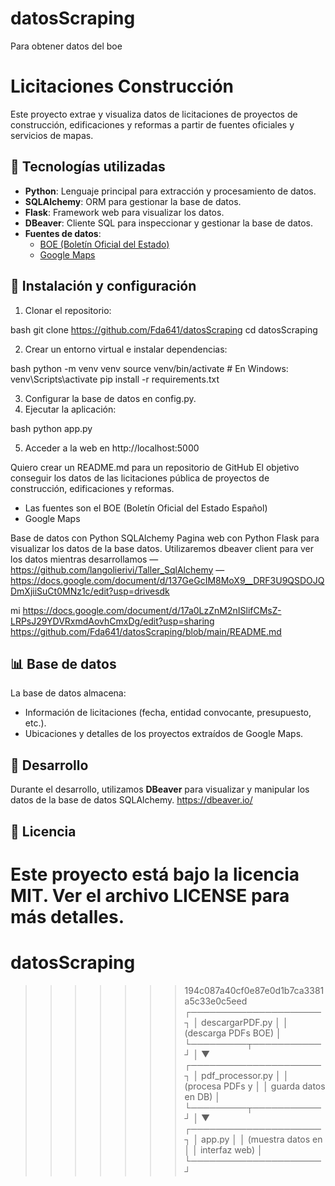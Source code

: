 # datosScraping

Para obtener datos del boe
# Licitaciones Construcción

Este proyecto extrae y visualiza datos de licitaciones de proyectos de construcción, edificaciones y reformas a partir de fuentes oficiales y servicios de mapas.

## 🚀 Tecnologías utilizadas

- **Python**: Lenguaje principal para extracción y procesamiento de datos.
- **SQLAlchemy**: ORM para gestionar la base de datos.
- **Flask**: Framework web para visualizar los datos.
- **DBeaver**: Cliente SQL para inspeccionar y gestionar la base de datos.
- **Fuentes de datos**:
  - [BOE (Boletín Oficial del Estado)](https://www.boe.es/)
  - [Google Maps](https://maps.google.com)

## 📌 Instalación y configuración 

1. Clonar el repositorio:
   
bash
   git clone https://github.com/Fda641/datosScraping
   cd datosScraping

2. Crear un entorno virtual e instalar dependencias:
   
bash
   python -m venv venv
   source venv/bin/activate  # En Windows: venv\Scripts\activate
   pip install -r requirements.txt

3. Configurar la base de datos en config.py.
4. Ejecutar la aplicación:
   
bash
   python app.py

5. Acceder a la web en http://localhost:5000

Quiero crear un README.md para un repositorio de GitHub
El objetivo conseguir los datos de las licitaciones pública de proyectos de construcción, edificaciones y reformas.
- Las fuentes son el BOE (Boletín Oficial del Estado Español) 
- Google Maps
 
Base de datos con Python SQLAlchemy
Pagina web con Python Flask para visualizar los datos de la base datos.
Utilizaremos dbeaver client para ver los datos mientras desarrollamos
—
https://github.com/langolierivi/Taller_SqlAlchemy
—
https://docs.google.com/document/d/137GeGcIM8MoX9__DRF3U9QSDOJQDmXjiiSuCt0MNz1c/edit?usp=drivesdk

mi
https://docs.google.com/document/d/17a0LzZnM2nISlifCMsZ-LRPsJ29YDVRxmdAovhCmxDg/edit?usp=sharing
https://github.com/Fda641/datosScraping/blob/main/README.md

## 📊 Base de datos

La base de datos almacena:
- Información de licitaciones (fecha, entidad convocante, presupuesto, etc.).
- Ubicaciones y detalles de los proyectos extraídos de Google Maps.

## 🔧 Desarrollo

Durante el desarrollo, utilizamos **DBeaver** para visualizar y manipular los datos de la base de datos SQLAlchemy.
https://dbeaver.io/

## 📝 Licencia

Este proyecto está bajo la licencia MIT. Ver el archivo LICENSE para más detalles.
=======
# datosScraping
>>>>>>> 194c087a40cf0e87e0d1b7ca3381a5c33e0c5eed
┌─────────────────────┐
│ descargarPDF.py     │
│ (descarga PDFs BOE) │
└─────────┬───────────┘
          │
          ▼
┌─────────────────────┐
│ pdf_processor.py    │
│ (procesa PDFs y     │
│ guarda datos en DB) │
└─────────┬───────────┘
          │
          ▼
┌─────────────────────┐
│ app.py              │
│ (muestra datos en   │
│ interfaz web)       │
└─────────────────────┘
